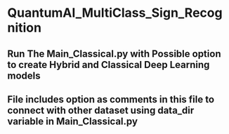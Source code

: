 # QuantumAI_MultiClass_Sign_Recognition

## Run The Main_Classical.py with Possible option to create Hybrid and Classical Deep Learning models

## File includes option as comments in this file to connect with other dataset using data_dir variable in Main_Classical.py
